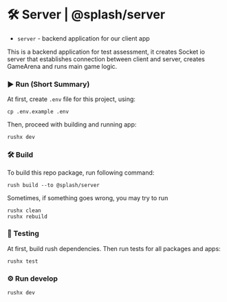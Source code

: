 # 🛠 Server | @splash/server

- `server` - backend application for our client app

This is a backend application for test assessment, it creates Socket io server that establishes connection between client and server, creates GameArena and runs main game logic.

### ▶️ Run (Short Summary)

At first, create `.env` file for this project, using:

```angular2html
cp .env.example .env
```

Then, proceed with building and running app:

```angular2html
rushx dev
```

### 🛠 Build

To build this repo package, run following command:

```
rush build --to @splash/server
```

Sometimes, if something goes wrong, you may try to run

```angular2html
rushx clean
rushx rebuild
```

### 🧪 Testing

At first, build rush dependencies.
Then run tests for all packages and apps:

```angular2html
rushx test
```

### ⚙️ Run develop

```angular2html
rushx dev
```
